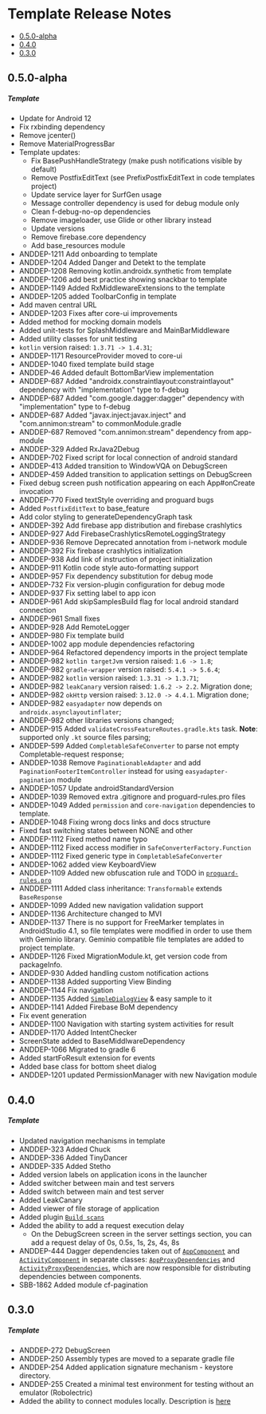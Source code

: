# Template Release Notes

- [0.5.0-alpha](#050-alpha)
- [0.4.0](#040)
- [0.3.0](#030)

## 0.5.0-alpha
##### Template
* Update for Android 12
* Fix rxbinding dependency
* Remove jcenter()
* Remove MaterialProgressBar
* Template updates:
  * Fix BasePushHandleStrategy (make push notifications visible by default)
  * Remove PostfixEditText (see PrefixPostfixEditText in code templates project)
  * Update service layer for SurfGen usage
  * Message controller dependency is used for debug module only
  * Clean f-debug-no-op dependencies
  * Remove imageloader, use Glide or other library instead
  * Update versions
  * Remove firebase.core dependency
  * Add base_resources module
* ANDDEP-1211 Add onboarding to template
* ANDDEP-1204 Added Danger and Detekt to the template
* ANDDEP-1208 Removing kotlin.androidx.synthetic from template
* ANDDEP-1206 add best practice showing snackbar to template
* ANDDEP-1149 Added RxMiddlewareExtensions to the template
* ANDDEP-1205 added ToolbarConfig in template
* Add maven central URL
* ANDDEP-1203 Fixes after core-ui improvements
* Added method for mocking domain models
* Added unit-tests for SplashMiddleware and MainBarMiddleware
* Added utility classes for unit testing
* `kotlin` version raised: `1.3.71 -> 1.4.31`;
* ANDDEP-1171 ResourceProvider moved to core-ui
* ANDDEP-1040 fixed template build stage
* ANDDEP-46 Added default BottomBarView implementation
* ANDDEP-687 Added "androidx.constraintlayout:constraintlayout" dependency with "implementation" type to f-debug
* ANDDEP-687 Added "com.google.dagger:dagger" dependency with "implementation" type to f-debug
* ANDDEP-687 Added "javax.inject:javax.inject" and "com.annimon:stream" to commonModule.gradle
* ANDDEP-687 Removed "com.annimon:stream" dependency from app-module
* ANDDEP-329 Added RxJava2Debug
* ANDDEP-702 Fixed script for local connection of android standard
* ANDDEP-413 Added transition to WindowVQA on DebugScreen
* ANDDEP-459 Added transition to application settings on DebugScreen
* Fixed debug screen push notification appearing on each App#onCreate invocation
* ANDDEP-770 Fixed textStyle overriding and proguard bugs
* Added `PostfixEditText` to base_feature
* Add color styling to generateDependencyGraph task
* ANDDEP-392 Add firebase app distribution and firebase crashlytics
* ANDDEP-927 Add FirebaseCrashlyticsRemoteLoggingStrategy
* ANDDEP-936 Remove Deprecated annotation from i-network module
* ANDDEP-392 Fix firebase crashlytics initialization
* ANDDEP-938 Add link of instruction of project initialization
* ANDDEP-911 Kotlin code style auto-formatting support
* ANDDEP-957 Fix dependency substitution for debug mode
* ANDDEP-732 Fix version-plugin configuration for debug mode
* ANDDEP-937 Fix setting label to app icon
* ANDDEP-961 Add skipSamplesBuild flag for local android standard connection
* ANDDEP-961 Small fixes
* ANDDEP-928 Add RemoteLogger
* ANDDEP-980 Fix template build
* ANDDEP-1002 app module dependencies refactoring
* ANDDEP-964 Refactored dependency imports in the project template
* ANDDEP-982 `kotlin targetJvm` version raised: `1.6 -> 1.8`;
* ANDDEP-982 `gradle-wrapper` version raised: `5.4.1 -> 5.6.4`;
* ANDDEP-982 `kotlin` version raised: `1.3.31 -> 1.3.71`;
* ANDDEP-982 `leakCanary` version raised: `1.6.2 -> 2.2`. Migration done;
* ANDDEP-982 `okHttp` version raised: `3.12.0 -> 4.4.1`. Migration done;
* ANDDEP-982 `easyadapter` now depends on `androidx.asynclayoutinflater`;
* ANDDEP-982 other libraries versions changed;
* ANDDEP-915 Added `validateCrossFeatureRoutes.gradle.kts` task. **Note**: supported only `.kt` source files parsing;
* ANDDEP-599 Added `CompletableSafeConverter` to parse not empty Completable-request response;
* ANDDEP-1038 Remove `PaginationableAdapter` and add
  `PaginationFooterItemController` instead for using
  `easyadapter-pagination` module
* ANDDEP-1057 Update androidStandardVersion
* ANDDEP-1039 Removed extra .gitignore and proguard-rules.pro files
* ANDDEP-1049 Added `permission` and `core-navigation` dependencies to template.
* ANDDEP-1048 Fixing wrong docs links and docs structure
* Fixed fast switching states between NONE and other
* ANDDEP-1112 Fixed method name typo
* ANDDEP-1112 Fixed access modifier in `SafeConverterFactory.Function`
* ANDDEP-1112 Fixed generic type in `CompletableSafeConverter`
* ANDDEP-1062 added view KeyboardView
* ANDDEP-1109 Added new obfuscation rule and TODO in [`proguard-rules.pro`](proguard-rules.pro)
* ANDDEP-1111 Added class inheritance: `Transformable` extends `BaseResponse`
* ANDDEP-1099 Added new navigation validation support
* ANDDEP-1136 Architecture changed to MVI
* ANDDEP-1137 There is no support for FreeMarker templates in AndroidStudio 4.1, so file templates were modified in order to use them with Geminio library. Geminio compatible file templates are added to project template.
* ANDDEP-1126 Fixed MigrationModule.kt, get version code from packageInfo.
* ANDDEP-930 Added handling custom notification actions
* ANDDEP-1138 Added supporting View Binding
* ANDDEP-1144 Fix navigation
* ANDDEP-1135 Added [`SimpleDialogView`](base_feature/src/main/java/ru/surfstudio/standard/ui/dialog/simple/SimpleDialogView.kt) & easy sample to it
* ANDDEP-1141 Added Firebase BoM dependency
* Fix event generation
* ANDDEP-1100 Navigation with starting system activities for result
* ANDDEP-1170 Added IntentChecker
* ScreenState added to BaseMiddlwareDependency
* ANDDEP-1066 Migrated to gradle 6
* Added startFoResult extension for events
* Added base class for bottom sheet dialog
* ANDDEP-1201 updated PermissionManager with new Navigation module
## 0.4.0
##### Template
* Updated navigation mechanisms in template
* ANDDEP-323 Added Chuck
* ANDDEP-336 Added TinyDancer
* ANDDEP-335 Added Stetho
* Added version labels on application icons in the launcher
* Added switcher between main and test servers
* Added switch between main and test server
* Added LeakCanary
* Added viewer of file storage of application
* Added plugin [`Build scans`](https://guides.gradle.org/creating-build-scans/)
* Added the ability to add a request execution delay
  * On the DebugScreen screen in the server settings section, you can add a request delay of 0s, 0.5s, 1s, 2s, 4s, 8s
* ANDDEP-444 Dagger dependencies taken out of
  [`AppComponent`](base_feature/src/main/java/ru/surfstudio/standard/application/app/di/AppComponent.kt)
  and
  [`ActivityComponent`](base_feature/src/main/java/ru/surfstudio/standard/ui/activity/di/ActivityComponent.kt)
  in separate classes:
  [`AppProxyDependencies`](base_feature/src/main/java/ru/surfstudio/standard/application/app/di/AppProxyDependencies.kt)
  and
  [`ActivityProxyDependencies`](base_feature/src/main/java/ru/surfstudio/standard/ui/activity/di/ActivityProxyDependencies.kt),
  which are now responsible for distributing dependencies between
  components.
* SBB-1862 Added module cf-pagination

## 0.3.0
##### Template
* ANDDEP-272 DebugScreen
* ANDDEP-250 Assembly types are moved to a separate gradle file
* ANDDEP-254 Added application signature mechanism - keystore directory.
* ANDDEP-255 Created a minimal test environment for testing without an emulator (Robolectric)
* Added the ability to connect modules locally. Description is
  [here](android-standard/README.md)